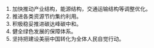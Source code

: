 1. 加快推动产业结构，能源结构，交通运输结构等调整优化。
2. 推进各类资源节约集约利用。
3. 积极稳妥推进碳达峰碳中和。
4. 健全绿色发展的保障体系。
5. 坚持把建设美丽中国转化为全体人民自觉行动。